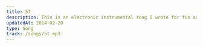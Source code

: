 ```yaml
---
title: 5T
description: This is an electronic instrumental song I wrote for fun one day.
updatedAt: 2014-02-20
type: Song
track: /songs/5t.mp3
---
```

